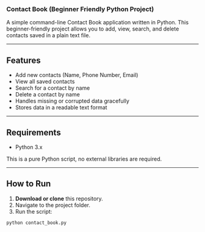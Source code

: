 ### Contact Book (Beginner Friendly Python Project)

A simple command-line Contact Book application written in Python. This beginner-friendly project allows you to add, view, search, and delete contacts saved in a plain text file.

---

##  Features

- Add new contacts (Name, Phone Number, Email)
- View all saved contacts
- Search for a contact by name
- Delete a contact by name
- Handles missing or corrupted data gracefully
- Stores data in a readable text format

---

##  Requirements

- Python 3.x

This is a pure Python script, no external libraries are required.

---

##  How to Run

1. **Download or clone** this repository.
2. Navigate to the project folder.
3. Run the script:

```bash
python contact_book.py
